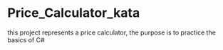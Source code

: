 # Price_Calculator_kata
this project represents a price calculator, the purpose is to practice the basics of C#
